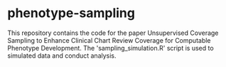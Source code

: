 # phenotype-sampling
This repository contains the code for the paper Unsupervised Coverage Sampling to Enhance Clinical Chart Review Coverage for Computable Phenotype Development. The 'sampling_simulation.R' script is used to simulated data and conduct analysis.
